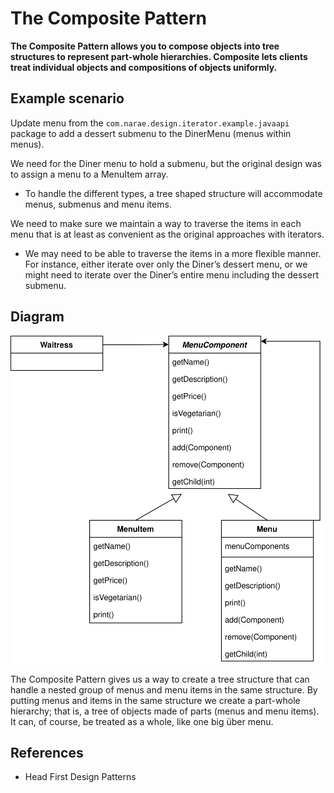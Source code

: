 # The Composite Pattern
**The Composite Pattern allows you to compose objects into tree structures to represent part-whole hierarchies. 
Composite lets clients treat individual objects and compositions of objects uniformly.**


## Example scenario
Update menu from the `com.narae.design.iterator.example.javaapi` package to add a dessert submenu to the DinerMenu (menus within menus).

We need for the Diner menu to hold a submenu, but the original design was to assign a menu to a MenuItem array.
* To handle the different types, a tree shaped structure will accommodate menus, submenus and menu items.

We need to make sure we maintain a way to traverse the items in each menu that is at least as convenient as the original approaches with iterators.
* We may need to be able to traverse the items in a more flexible manner. 
For instance, either iterate over only the Diner’s dessert menu, or we might need to iterate over the Diner’s entire menu including the dessert submenu.


## Diagram
![CompositeExample](CompositeExample.svg)

The Composite Pattern gives us a way to create a tree structure that can handle a nested group of menus and menu items in the same structure.
By putting menus and items in the same structure we create a part-whole hierarchy; that is, a tree of objects made of parts (menus and menu items).
It can, of course, be treated as a whole, like one big über menu.


## References
* Head First Design Patterns

